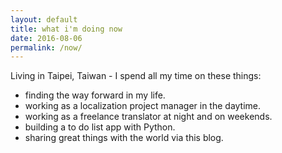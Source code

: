 ```yaml
---
layout: default
title: what i'm doing now
date: 2016-08-06
permalink: /now/
---
```


Living in Taipei, Taiwan - I spend all my time on these things:
<ul class="dashed">
  <li>finding the way forward in my life.</li>
  <li>working as a localization project manager in the daytime.</li>
  <li>working as a freelance translator at night and on weekends.</li>
  <li>building a to do list app with Python.</li>
  <li>sharing great things with the world via this blog.</li>
</ul>
